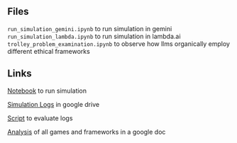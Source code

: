 ## Files
`run_simulation_gemini.ipynb` to run simulation in gemini
`run_simulation_lambda.ipynb` to run simulation in lambda.ai
`trolley_problem_examination.ipynb` to observe how llms organically employ different ethical frameworks

## Links
[Notebook](https://colab.research.google.com/drive/1LFAjKH89YcxonVtdYKwYwjawiW4F6-RN#scrollTo=nwgBAXeuDq3l) to run simulation

[Simulation Logs](https://drive.google.com/drive/folders/1Ro-cWOYy39QyFAo-8s8e_naGQ6aRFDw4) in google drive

[Script](https://colab.research.google.com/drive/1f_kJvfB99R7_l0YW_Q_QmoA3E7DqRB5P#scrollTo=ds0ruLWd95PX) to evaluate logs

[Analysis](https://docs.google.com/document/d/1P8krT9eKJdLKTw1VSD0jSXIwpkqASGt-5dKVxXFQGc8/edit?tab=t.0#heading=h.xot9pdx7qx2i) of all games and frameworks in a google doc


